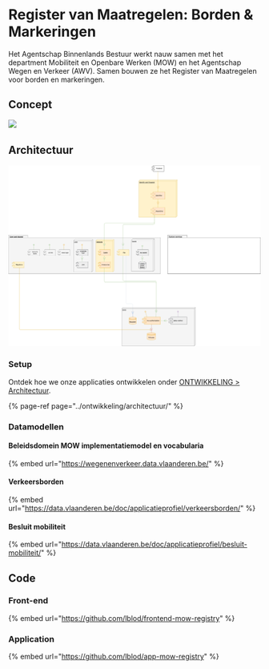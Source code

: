 # Register van Maatregelen: Borden & Markeringen

Het Agentschap Binnenlands Bestuur werkt nauw samen met het department Mobiliteit en Openbare Werken \(MOW\) en het Agentschap Wegen en Verkeer \(AWV\). Samen bouwen ze het Register van Maatregelen voor borden en markeringen.

## Concept

![](https://gblobscdn.gitbook.com/assets%2F-MVupYAHNVzLJMwHA9lT%2F-MX2Lj1DOAsM5uzFbY-X%2F-MX2VS3QW_iyx9ZLfKUU%2FvisualisatieRegister_ENG.png?alt=media&token=47148b23-01b1-4ec5-b9da-24a5ca92b63e)

## Architectuur

![](../.gitbook/assets/app-mow-registry-architecture-diagram%20%281%29.png)



### Setup

Ontdek hoe we onze applicaties ontwikkelen onder [ONTWIKKELING &gt; Architectuur](../ontwikkeling/architectuur/).

{% page-ref page="../ontwikkeling/architectuur/" %}

### Datamodellen

#### Beleidsdomein MOW implementatiemodel en vocabularia

{% embed url="https://wegenenverkeer.data.vlaanderen.be/" %}

#### Verkeersborden

{% embed url="https://data.vlaanderen.be/doc/applicatieprofiel/verkeersborden/" %}

#### Besluit mobiliteit

{% embed url="https://data.vlaanderen.be/doc/applicatieprofiel/besluit-mobiliteit/" %}

## Code

### Front-end

{% embed url="https://github.com/lblod/frontend-mow-registry" %}

### Application

{% embed url="https://github.com/lblod/app-mow-registry" %}



